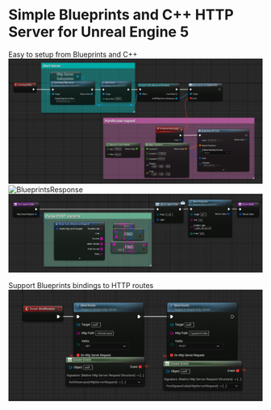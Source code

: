# Simple Blueprints and C++ HTTP Server for Unreal Engine 5

Easy to setup from Blueprints and C++
![BlueprintsServerSetup](Docs/BlueprintsServerSetup.png)
![BlueprintsResponse](Docs/BlueprintsResponse)
![BlueprintsPOSTResponse](Docs/BlueprintsPOSTResponse.png)

Support Blueprints bindings to HTTP routes
![BlueprintsBindings](Docs/BlueprintsBindings.png)

